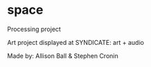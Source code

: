 space
=====

Processing project

Art project displayed at SYNDICATE: art + audio

Made by: 
Allison Ball & Stephen Cronin
